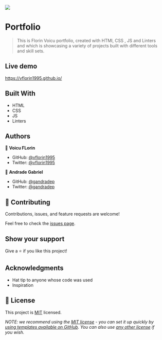 ![](https://img.shields.io/badge/Microverse-blueviolet)

# Portfolio

> This is Florin Voicu portfolio, created with HTMl, CSS , JS and Linters and which is showcasing a variety of projects built with different tools and skill sets.

## Live demo

https://vflorin1995.github.io/

## Built With

- HTML
- CSS
- JS
- Linters

## Authors

👤 **Voicu FLorin**

- GitHub: [@vflorin1995](https://github.com/vflorin1995)
- Twitter: [@vflorin1995](https://twitter.com/vflorin1995)


👤 **Andrade Gabriel**

- GitHub: [@gandradep](https://github.com/gandradep)
- Twitter: [@gandradep](https://twitter.com/gandradep)

## 🤝 Contributing

Contributions, issues, and feature requests are welcome!

Feel free to check the [issues page](../../issues/).

## Show your support

Give a ⭐️ if you like this project!

## Acknowledgments

- Hat tip to anyone whose code was used
- Inspiration

## 📝 License

This project is [MIT](./LICENSE) licensed.

_NOTE: we recommend using the [MIT license](https://choosealicense.com/licenses/mit/) - you can set it up quickly by [using templates available on GitHub](https://docs.github.com/en/communities/setting-up-your-project-for-healthy-contributions/adding-a-license-to-a-repository). You can also use [any other license](https://choosealicense.com/licenses/) if you wish._
